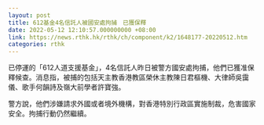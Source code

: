 ```yaml
---
layout: post
title: 612基金4名信託人被國安處拘捕　已獲保釋
date: 2022-05-12 12:10:57.000000000 +08:00
link: https://news.rthk.hk/rthk/ch/component/k2/1648177-20220512.htm
categories: rthk
---
```


已停運的「612人道支援基金」，4名信託人昨日被警方國安處拘捕，他們已獲准保釋候查。消息指，被捕的包括天主教香港教區榮休主教陳日君樞機、大律師吳靄儀、歌手何韻詩及嶺大前學者許寶強。 

警方說，他們涉嫌請求外國或者境外機構，對香港特別行政區實施制裁，危害國家安全。拘捕行動仍然繼續。
